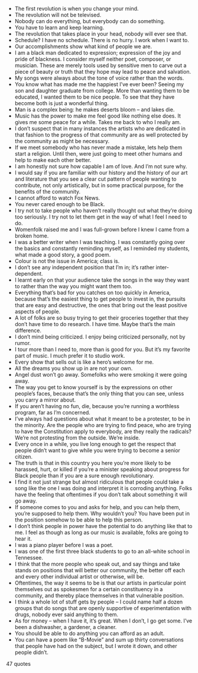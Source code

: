  - The first revolution is when you change your mind.
 - The revolution will not be televised.
 - Nobody can do everything, but everybody can do something.
 - You have to learn and keep learning.
 - The revolution that takes place in your head, nobody will ever see that.
 - Schedule? I have no schedule. There is no hurry. I work when I want to.
 - Our accomplishments show what kind of people we are.
 - I am a black man dedicated to expression; expression of the joy and pride of blackness. I consider myself neither poet, composer, or musician. These are merely tools used by sensitive men to carve out a piece of beauty or truth that they hope may lead to peace and salvation.
 - My songs were always about the tone of voice rather than the words.
 - You know what has made me the happiest I’ve ever been? Seeing my son and daughter graduate from college. More than wanting them to be educated, I wanted them to be nice people. To see that they have become both is just a wonderful thing.
 - Man is a complex being: he makes deserts bloom – and lakes die.
 - Music has the power to make me feel good like nothing else does. It gives me some peace for a while. Takes me back to who I really am.
 - I don’t suspect that in many instances the artists who are dedicated in that fashion to the progress of that community are as well protected by the community as might be necessary.
 - If we meet somebody who has never made a mistake, lets help them start a religion. Until then, were just going to meet other humans and help to make each other better.
 - I am honestly not sure how capable I am of love. And I’m not sure why.
 - I would say if you are familiar with our history and the history of our art and literature that you see a clear cut pattern of people wanting to contribute, not only artistically, but in some practical purpose, for the benefits of the community.
 - I cannot afford to watch Fox News.
 - You never cared enough to be Black.
 - I try not to take people who haven’t really thought out what they’re doing too seriously. I try not to let them get in the way of what I feel I need to do.
 - Womenfolk raised me and I was full-grown before I knew I came from a broken home.
 - I was a better writer when I was teaching. I was constantly going over the basics and constantly reminding myself, as I reminded my students, what made a good story, a good poem.
 - Colour is not the issue in America; class is.
 - I don’t see any independent position that I’m in; it’s rather inter-dependent.
 - I learnt early on that your audience take the songs in the way they want to rather than the way you might want them too.
 - Everything that’s bad for you catches on too quickly in America, because that’s the easiest thing to get people to invest in, the pursuits that are easy and destructive, the ones that bring out the least positive aspects of people.
 - A lot of folks are so busy trying to get their groceries together that they don’t have time to do research. I have time. Maybe that’s the main difference.
 - I don’t mind being criticized. I enjoy being criticized personally, not by rumor.
 - I tour more than I need to, more than is good for you. But it’s my favorite part of music. I much prefer it to studio work.
 - Every show that sells out is like a hero’s welcome for me.
 - All the dreams you show up in are not your own.
 - Angel dust won’t go away. Somefolks who were smoking it were going away.
 - The way you get to know yourself is by the expressions on other people’s faces, because that’s the only thing that you can see, unless you carry a mirror about.
 - If you aren’t having no fun, die, because you’re running a worthless program, far as I’m concerned.
 - I’ve always had questions about what it meant to be a protester, to be in the minority. Are the people who are trying to find peace, who are trying to have the Constitution apply to everybody, are they really the radicals? We’re not protesting from the outside. We’re inside.
 - Every once in a while, you live long enough to get the respect that people didn’t want to give while you were trying to become a senior citizen.
 - The truth is that in this country you here you’re more likely to be harassed, hurt, or killed if you’re a minister speaking about progress for Black people than if you are a sure enough revolutionary.
 - I find it not just strange but almost ridiculous that people could take a song like the one I was doing and interpret it is corroding anything. Folks have the feeling that oftentimes if you don’t talk about something it will go away.
 - If someone comes to you and asks for help, and you can help them, you’re supposed to help them. Why wouldn’t you? You have been put in the position somehow to be able to help this person.
 - I don’t think people in power have the potential to do anything like that to me. I feel as though as long as our music is available, folks are going to hear it.
 - I was a piano player before I was a poet.
 - I was one of the first three black students to go to an all-white school in Tennessee.
 - I think that the more people who speak out, and say things and take stands on positions that will better our community, the better off each and every other individual artist or otherwise, will be.
 - Oftentimes, the way it seems to be is that our artists in particular point themselves out as spokesmen for a certain constituency in a community, and thereby place themselves in that vulnerable position.
 - I think a whole lot of stuff gets by people – I could name half a dozen groups that do songs that are openly supportive of experimentation with drugs, nobody ever said anything to them.
 - As for money – when I have it, it’s great. When I don’t, I go get some. I’ve been a dishwasher, a gardener, a cleaner.
 - You should be able to do anything you can afford as an adult.
 - You can have a poem like “B-Movie” and sum up thirty conversations that people have had on the subject, but I wrote it down, and other people didn’t.

47 quotes